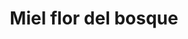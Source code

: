 ---
title: "Miel flor del bosque"
url: /san-andres-cholula/miel-flor-del-bosque/
shop: Lebensmittel
---